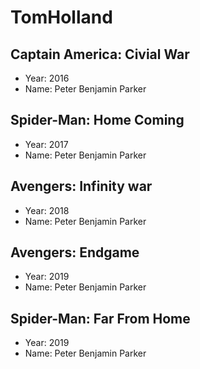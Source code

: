 # TomHolland

## Captain America: Civial War
- Year: 2016
- Name: Peter Benjamin Parker

## Spider-Man: Home Coming
- Year: 2017
- Name: Peter Benjamin Parker

## Avengers: Infinity war
- Year: 2018
- Name: Peter Benjamin Parker

## Avengers: Endgame
- Year: 2019
- Name: Peter Benjamin Parker

## Spider-Man: Far From Home
- Year: 2019
- Name: Peter Benjamin Parker
